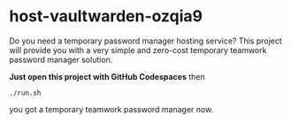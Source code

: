 # host-vaultwarden-ozqia9

Do you need a temporary password manager hosting service? This project will provide you with a very simple and zero-cost temporary teamwork password manager solution.

**Just open this project with GitHub Codespaces** then

```
./run.sh
```

you got a temporary teamwork password manager now.
